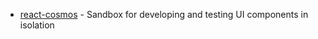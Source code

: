 - [react-cosmos](https://github.com/react-cosmos/react-cosmos) - Sandbox for developing and testing UI components in isolation

